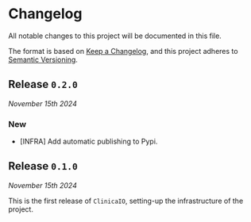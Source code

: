 # Changelog

All notable changes to this project will be documented in this file.

The format is based on [Keep a Changelog](https://keepachangelog.com/en/1.0.0/),
and this project adheres to [Semantic Versioning](https://semver.org/spec/v2.0.0.html).

## Release `0.2.0`

*November 15th 2024*

### New

- [INFRA] Add automatic publishing to Pypi. 

## Release `0.1.0`

*November 15th 2024*

This is the first release of `ClinicaIO`, setting-up the infrastructure of the project.
